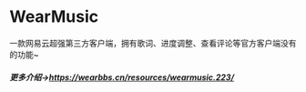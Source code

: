 # WearMusic

一款网易云超强第三方客户端，拥有歌词、进度调整、查看评论等官方客户端没有的功能~

##### 更多介绍→https://wearbbs.cn/resources/wearmusic.223/
